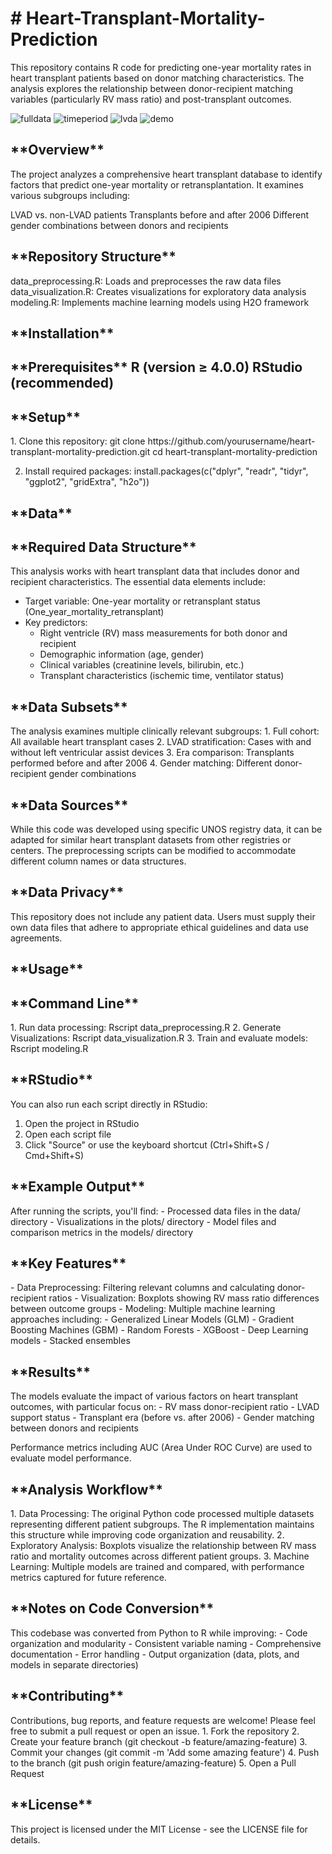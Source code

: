 <h1># Heart-Transplant-Mortality-Prediction</h1>

This repository contains R code for predicting one-year mortality rates in heart transplant patients based on donor matching characteristics. The analysis explores the relationship between donor-recipient matching variables (particularly RV mass ratio) and post-transplant outcomes.


![fulldata](https://github.com/user-attachments/assets/64ce3097-c15b-443f-a8ad-d6219ca89af5)
![timeperiod](https://github.com/user-attachments/assets/7ae86d45-cebb-40fa-b224-f46e78143fea)
![lvda](https://github.com/user-attachments/assets/ffc86c19-53a2-4991-9386-83706e5be33b)
![demo](https://github.com/user-attachments/assets/4fc4c4fb-d5d3-4962-9f02-a6967c70380e)


<h2>**Overview**</h2>
The project analyzes a comprehensive heart transplant database to identify factors that predict one-year mortality or retransplantation. It examines various subgroups including:

LVAD vs. non-LVAD patients
Transplants before and after 2006
Different gender combinations between donors and recipients

<h2>**Repository Structure**</h2>
data_preprocessing.R: Loads and preprocesses the raw data files
data_visualization.R: Creates visualizations for exploratory data analysis
modeling.R: Implements machine learning models using H2O framework

<h2>**Installation**</h2>

<h2>**Prerequisites**
R (version ≥ 4.0.0)
RStudio (recommended)

<h2>**Setup**</h2>
1. Clone this repository:
   git clone https://github.com/yourusername/heart-transplant-mortality-prediction.git
cd heart-transplant-mortality-prediction

2. Install required packages:
  install.packages(c("dplyr", "readr", "tidyr", "ggplot2", "gridExtra", "h2o"))

<h2>**Data**</h2>
<h2>**Required Data Structure**</h2>
This analysis works with heart transplant data that includes donor and recipient characteristics. The essential data elements include:

- Target variable: One-year mortality or retransplant status (One_year_mortality_retransplant)
- Key predictors:
   - Right ventricle (RV) mass measurements for both donor and recipient
   - Demographic information (age, gender)
   - Clinical variables (creatinine levels, bilirubin, etc.)
   - Transplant characteristics (ischemic time, ventilator status)

<h2>**Data Subsets**</h2>
The analysis examines multiple clinically relevant subgroups:
1. Full cohort: All available heart transplant cases
2. LVAD stratification: Cases with and without left ventricular assist devices
3. Era comparison: Transplants performed before and after 2006
4. Gender matching: Different donor-recipient gender combinations

<h2>**Data Sources**</h2>
While this code was developed using specific UNOS registry data, it can be adapted for similar heart transplant datasets from other registries or centers. The preprocessing scripts can be modified to accommodate different column names or data structures.

<h2>**Data Privacy**</h2>
This repository does not include any patient data. Users must supply their own data files that adhere to appropriate ethical guidelines and data use agreements.


<h2>**Usage**</h2>

<h2>**Command Line**</h2>
1. Run data processing:
   Rscript data_preprocessing.R
2. Generate Visualizations:
   Rscript data_visualization.R
3. Train and evaluate models:
   Rscript modeling.R
   
<h2>**RStudio**</h2>
You can also run each script directly in RStudio:

1. Open the project in RStudio
2. Open each script file
3. Click "Source" or use the keyboard shortcut (Ctrl+Shift+S / Cmd+Shift+S)

<h2>**Example Output**</h2>
After running the scripts, you'll find:
- Processed data files in the data/ directory
- Visualizations in the plots/ directory
- Model files and comparison metrics in the models/ directory

<h2>**Key Features**</h2>
- Data Preprocessing: Filtering relevant columns and calculating donor-recipient ratios
- Visualization: Boxplots showing RV mass ratio differences between outcome groups
- Modeling: Multiple machine learning approaches including:
   - Generalized Linear Models (GLM)
   - Gradient Boosting Machines (GBM)
   - Random Forests
   - XGBoost
   - Deep Learning models
   - Stacked ensembles

<h2>**Results**</h2>
The models evaluate the impact of various factors on heart transplant outcomes, with particular focus on:
- RV mass donor-recipient ratio
- LVAD support status
- Transplant era (before vs. after 2006)
- Gender matching between donors and recipients

Performance metrics including AUC (Area Under ROC Curve) are used to evaluate model performance.

<h2>**Analysis Workflow**</h2>
1. Data Processing: The original Python code processed multiple datasets representing different patient subgroups. The R implementation maintains this structure while improving code organization and reusability.
2. Exploratory Analysis: Boxplots visualize the relationship between RV mass ratio and mortality outcomes across different patient groups.
3. Machine Learning: Multiple models are trained and compared, with performance metrics captured for future reference.

<h2>**Notes on Code Conversion**</h2>
This codebase was converted from Python to R while improving:
- Code organization and modularity
- Consistent variable naming
- Comprehensive documentation
- Error handling
- Output organization (data, plots, and models in separate directories)

<h2>**Contributing**</h2>
Contributions, bug reports, and feature requests are welcome! Please feel free to submit a pull request or open an issue.
1. Fork the repository
2. Create your feature branch (git checkout -b feature/amazing-feature)
3. Commit your changes (git commit -m 'Add some amazing feature')
4. Push to the branch (git push origin feature/amazing-feature)
5. Open a Pull Request

<h2>**License**</h2>
This project is licensed under the MIT License - see the LICENSE file for details.



